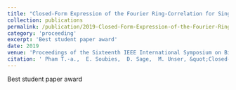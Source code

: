 ```yaml
---
title: "Closed-Form Expression of the Fourier Ring-Correlation for Single-Molecule Localization Microscopy"
collection: publications
permalink: /publication/2019-Closed-Form-Expression-of-the-Fourier-Ring-Correlation-for-Single-Molecule-Localization-Microscopy
category: 'proceeding'
excerpt: 'Best student paper award'
date: 2019
venue: 'Proceedings of the Sixteenth IEEE International Symposium on Biomedical Imaging: From Nano to Macro (ISBI'19)'
citation: ' Pham T.-a.,  E. Soubies,  D. Sage,  M. Unser, &quot;Closed-Form Expression of the Fourier Ring-Correlation for Single-Molecule Localization Microscopy.&quot; <i>Proceedings of the Sixteenth IEEE International Symposium on Biomedical Imaging: From Nano to Macro (ISBI'19)</i>, 321--324, April 2019. <b>Best student paper award</b>'
---
```

Best student paper award

